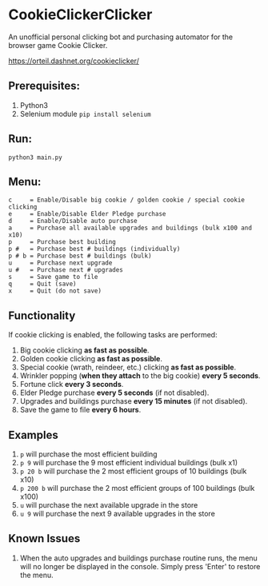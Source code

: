 # CookieClickerClicker

An unofficial personal clicking bot and purchasing automator for the browser game Cookie Clicker.

https://orteil.dashnet.org/cookieclicker/

## Prerequisites:

1. Python3
2. Selenium module `pip install selenium`

## Run:

`python3 main.py`

## Menu:

    c     = Enable/Disable big cookie / golden cookie / special cookie clicking
    e     = Enable/Disable Elder Pledge purchase
    d     = Enable/Disable auto purchase
    a     = Purchase all available upgrades and buildings (bulk x100 and x10)
    p     = Purchase best building
    p #   = Purchase best # buildings (individually)
    p # b = Purchase best # buildings (bulk)    
    u     = Purchase next upgrade    
    u #   = Purchase next # upgrades    
    s     = Save game to file    
    q     = Quit (save)
    x     = Quit (do not save)

## Functionality

If cookie clicking is enabled, the following tasks are performed:

1. Big cookie clicking **as fast as possible**.
2. Golden cookie clicking **as fast as possible**.
3. Special cookie (wrath, reindeer, etc.) clicking **as fast as possible**.
4. Wrinkler popping (**when they attach** to the big cookie) **every 5 seconds**.
5. Fortune click **every 3 seconds**.
6. Elder Pledge purchase **every 5 seconds** (if not disabled).
7. Upgrades and buildings purchase **every 15 minutes** (if not disabled).
8. Save the game to file **every 6 hours**.

## Examples

1. `p` will purchase the most efficient building
2. `p 9` will purchase the 9 most efficient individual buildings (bulk x1)
3. `p 20 b` will purchase the 2 most efficient groups of 10 buildings (bulk x10)
4. `p 200 b` will purchase the 2 most efficient groups of 100 buildings (bulk x100)
5. `u` will purchase the next available upgrade in the store
6. `u 9` will purchase the next 9 available upgrades in the store

## Known Issues

1. When the auto upgrades and buildings purchase routine runs, the menu will no longer be displayed in the console.
   Simply press 'Enter' to restore the menu.
